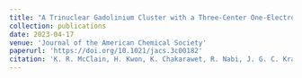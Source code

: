 ```yaml
---
title: "A Trinuclear Gadolinium Cluster with a Three-Center One-Electron Bond and an S = 11 Ground State"
collection: publications
date: 2023-04-17
venue: 'Journal of the American Chemical Society'
paperurl: 'https://doi.org/10.1021/jacs.3c00182'
citation: 'K. R. McClain, H. Kwon, K. Chakarawet, R. Nabi, J. G. C. Kragskow, N. F. Chilton, R. D. Britt, J. R. Long and B. G. Harvey, <i>J. Am. Chem. Soc.</i>, 2023, 145, 8996–9002.'
---
```

